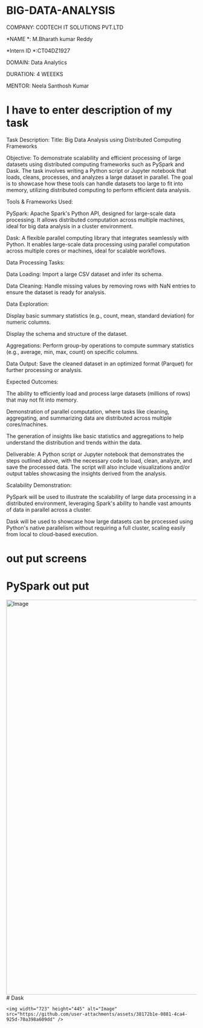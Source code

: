 # BIG-DATA-ANALYSIS
COMPANY: CODTECH IT SOLUTIONS PVT.LTD

*NAME *: M.Bharath kumar Reddy 

*Intern ID *:CT04DZ1927

DOMAIN: Data Analytics

DURATION: 4 WEEEKS

MENTOR: Neela Santhosh Kumar
# I have to enter description of my task
Task Description:
Title: Big Data Analysis using Distributed Computing Frameworks

Objective:
To demonstrate scalability and efficient processing of large datasets using distributed computing frameworks such as PySpark and Dask. The task involves writing a Python script or Jupyter notebook that loads, cleans, processes, and analyzes a large dataset in parallel. The goal is to showcase how these tools can handle datasets too large to fit into memory, utilizing distributed computing to perform efficient data analysis.

Tools & Frameworks Used:

PySpark: Apache Spark's Python API, designed for large-scale data processing. It allows distributed computation across multiple machines, ideal for big data analysis in a cluster environment.

Dask: A flexible parallel computing library that integrates seamlessly with Python. It enables large-scale data processing using parallel computation across multiple cores or machines, ideal for scalable workflows.

Data Processing Tasks:

Data Loading: Import a large CSV dataset and infer its schema.

Data Cleaning: Handle missing values by removing rows with NaN entries to ensure the dataset is ready for analysis.

Data Exploration:

Display basic summary statistics (e.g., count, mean, standard deviation) for numeric columns.

Display the schema and structure of the dataset.

Aggregations: Perform group-by operations to compute summary statistics (e.g., average, min, max, count) on specific columns.

Data Output: Save the cleaned dataset in an optimized format (Parquet) for further processing or analysis.

Expected Outcomes:

The ability to efficiently load and process large datasets (millions of rows) that may not fit into memory.

Demonstration of parallel computation, where tasks like cleaning, aggregating, and summarizing data are distributed across multiple cores/machines.

The generation of insights like basic statistics and aggregations to help understand the distribution and trends within the data.

Deliverable:
A Python script or Jupyter notebook that demonstrates the steps outlined above, with the necessary code to load, clean, analyze, and save the processed data. The script will also include visualizations and/or output tables showcasing the insights derived from the analysis.

Scalability Demonstration:

PySpark will be used to illustrate the scalability of large data processing in a distributed environment, leveraging Spark's ability to handle vast amounts of data in parallel across a cluster.

Dask will be used to showcase how large datasets can be processed using Python's native parallelism without requiring a full cluster, scaling easily from local to cloud-based execution.



# out put screens 
  # PySpark out put
   <img width="1920" height="1046" alt="Image" src="https://github.com/user-attachments/assets/75092df7-bb18-403a-ac80-3e2f70553a3a" />
  # Dask
  
    <img width="723" height="445" alt="Image" src="https://github.com/user-attachments/assets/38172b1e-0881-4ca4-925d-70a398a609dd" />
